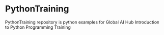 # PythonTraining
PythonTraining repository is python examples for Global AI Hub Introduction to Python Programming Training
